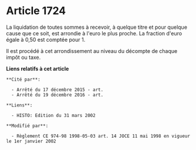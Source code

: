 # Article 1724

La liquidation de toutes sommes à recevoir, à quelque titre et pour quelque cause que ce soit, est arrondie à l'euro le plus
proche. La fraction d'euro égale à 0,50 est comptée pour 1.

Il est procédé à cet arrondissement au niveau du décompte de chaque impôt ou taxe.

**Liens relatifs à cet article**

	**Cité par**:

	  - Arrêté du 17 décembre 2015 - art.
	  - Arrêté du 19 décembre 2016 - art.

	**Liens**:

	  - HISTO: Edition du 31 mars 2002

	**Modifié par**:

	  - Règlement CE 974-98 1998-05-03 art. 14 JOCE 11 mai 1998 en vigueur le 1er janvier 2002
